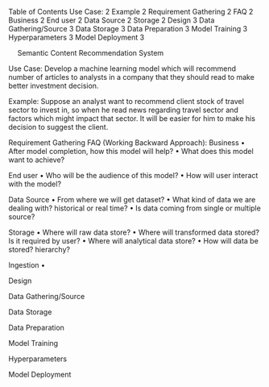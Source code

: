 
Table of Contents
Use Case:	2
Example	2
Requirement Gathering	2
FAQ	2
Business	2
End user	2
Data Source	2
Storage	2
Design	3
Data Gathering/Source	3
Data Storage	3
Data Preparation	3
Model Training	3
Hyperparameters	3
Model Deployment 3	

 
Semantic Content Recommendation System

Use Case:
Develop a machine learning model which will recommend number of articles to analysts in a company that they should read to make better investment decision.

Example:
Suppose an analyst want to recommend client stock of travel sector to invest in, so when he read news regarding travel sector and factors which might impact that sector. It will be easier for him to make his decision to suggest the client. 

Requirement Gathering
FAQ (Working Backward Approach):
Business 
•	After model completion, how this model will help?
•	What does this model want to achieve?


End user
•	Who will be the audience of this model?
•	How will user interact with the model?

Data Source
•	From where we will get dataset?
•	What kind of data we are dealing with? historical or real time?
•	Is data coming from single or multiple source?

Storage
•	Where will raw data store?
•	Where will transformed data stored? Is it required by user?
•	Where will analytical data store? 
•	How will data be stored? hierarchy?

Ingestion
•	

Design

Data Gathering/Source

Data Storage

Data Preparation

Model Training

Hyperparameters

Model Deployment


